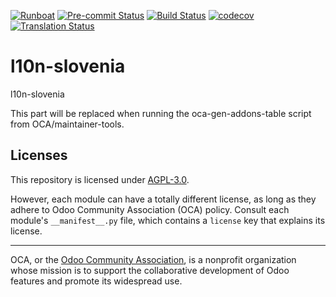 
[![Runboat](https://img.shields.io/badge/runboat-Try%20me-875A7B.png)](https://runboat.odoo-community.org/builds?repo=OCA/l10n-slovenia&target_branch=18.0)
[![Pre-commit Status](https://github.com/OCA/l10n-slovenia/actions/workflows/pre-commit.yml/badge.svg?branch=18.0)](https://github.com/OCA/l10n-slovenia/actions/workflows/pre-commit.yml?query=branch%3A18.0)
[![Build Status](https://github.com/OCA/l10n-slovenia/actions/workflows/test.yml/badge.svg?branch=18.0)](https://github.com/OCA/l10n-slovenia/actions/workflows/test.yml?query=branch%3A18.0)
[![codecov](https://codecov.io/gh/OCA/l10n-slovenia/branch/18.0/graph/badge.svg)](https://codecov.io/gh/OCA/l10n-slovenia)
[![Translation Status](https://translation.odoo-community.org/widgets/l10n-slovenia-18-0/-/svg-badge.svg)](https://translation.odoo-community.org/engage/l10n-slovenia-18-0/?utm_source=widget)

<!-- /!\ do not modify above this line -->

# l10n-slovenia

l10n-slovenia

<!-- /!\ do not modify below this line -->

<!-- prettier-ignore-start -->

[//]: # (addons)

This part will be replaced when running the oca-gen-addons-table script from OCA/maintainer-tools.

[//]: # (end addons)

<!-- prettier-ignore-end -->

## Licenses

This repository is licensed under [AGPL-3.0](LICENSE).

However, each module can have a totally different license, as long as they adhere to Odoo Community Association (OCA)
policy. Consult each module's `__manifest__.py` file, which contains a `license` key
that explains its license.

----
OCA, or the [Odoo Community Association](http://odoo-community.org/), is a nonprofit
organization whose mission is to support the collaborative development of Odoo features
and promote its widespread use.
